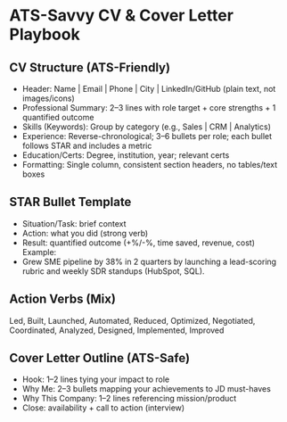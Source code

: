 # ATS-Savvy CV & Cover Letter Playbook

## CV Structure (ATS-Friendly)
- Header: Name | Email | Phone | City | LinkedIn/GitHub (plain text, not images/icons)
- Professional Summary: 2–3 lines with role target + core strengths + 1 quantified outcome
- Skills (Keywords): Group by category (e.g., Sales | CRM | Analytics)
- Experience: Reverse-chronological; 3–6 bullets per role; each bullet follows STAR and includes a metric
- Education/Certs: Degree, institution, year; relevant certs
- Formatting: Single column, consistent section headers, no tables/text boxes

## STAR Bullet Template
- Situation/Task: brief context
- Action: what you did (strong verb)
- Result: quantified outcome (+%/-%, time saved, revenue, cost)
Example:
- Grew SME pipeline by 38% in 2 quarters by launching a lead-scoring rubric and weekly SDR standups (HubSpot, SQL).

## Action Verbs (Mix)
Led, Built, Launched, Automated, Reduced, Optimized, Negotiated, Coordinated, Analyzed, Designed, Implemented, Improved

## Cover Letter Outline (ATS-Safe)
- Hook: 1–2 lines tying your impact to role
- Why Me: 2–3 bullets mapping your achievements to JD must-haves
- Why This Company: 1–2 lines referencing mission/product
- Close: availability + call to action (interview)